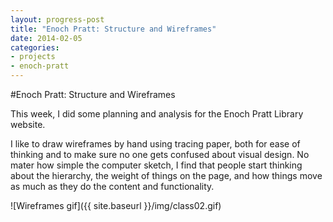 ```yaml
---
layout: progress-post
title: "Enoch Pratt: Structure and Wireframes"
date: 2014-02-05
categories:
- projects
- enoch-pratt
---
```


#Enoch Pratt: Structure and Wireframes

This week, I did some planning and analysis for the Enoch Pratt Library website.

I like to draw wireframes by hand using tracing paper, both for ease of thinking and to make sure no one gets confused about visual design. No mater how simple the computer sketch, I find that people start thinking about the hierarchy, the weight of things on the page, and how things move as much as they do the content and functionality.
 
![Wireframes gif]({{ site.baseurl }}/img/class02.gif)

